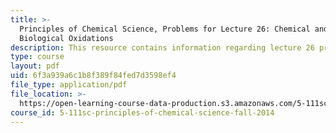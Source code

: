 ```yaml
---
title: >-
  Principles of Chemical Science, Problems for Lecture 26: Chemical and
  Biological Oxidations
description: This resource contains information regarding lecture 26 problem.
type: course
layout: pdf
uid: 6f3a939a6c1b8f389f84fed7d3598ef4
file_type: application/pdf
file_location: >-
  https://open-learning-course-data-production.s3.amazonaws.com/5-111sc-principles-of-chemical-science-fall-2014/6f3a939a6c1b8f389f84fed7d3598ef4_MIT5_111F14_Lec26Prob.pdf
course_id: 5-111sc-principles-of-chemical-science-fall-2014
---
```


